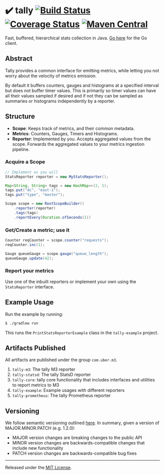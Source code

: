 # :heavy_check_mark: tally [![Build Status][ci-img]][ci] [![Coverage Status][cov-img]][cov] [![Maven Central][maven-img]][maven]

Fast, buffered, hierarchical stats collection in Java. [Go here](https://github.com/uber-go/tally) for the Go client.

## Abstract

Tally provides a common interface for emitting metrics, while letting you not worry about the velocity of metrics emission.

By default it buffers counters, gauges and histograms at a specified interval but does not buffer timer values.  This is primarily so timer values can have all their values sampled if desired and if not they can be sampled as summaries or histograms independently by a reporter.

## Structure

- **Scope**: Keeps track of metrics, and their common metadata.
- **Metrics**: Counters, Gauges, Timers and Histograms.
- **Reporter**: Implemented by you. Accepts aggregated values from the scope. Forwards the aggregated values to your metrics ingestion pipeline.

### Acquire a Scope

```java
// Implement as you will
StatsReporter reporter = new MyStatsReporter();

Map<String, String> tags = new HashMap<>(2, 1);
tags.put("dc", "east-1");
tags.put("type", "master");

Scope scope = new RootScopeBuilder()
    .reporter(reporter)
    .tags(tags)
    .reportEvery(Duration.ofSeconds(1))
```

### Get/Create a metric; use it
```java
Counter reqCounter = scope.counter("requests");
reqCounter.inc(1);

Gauge queueGauge = scope.gauge("queue_length");
queueGauge.update(42);
```

### Report your metrics

Use one of the inbuilt reporters or implement your own using the `StatsReporter` interface.

## Example Usage

Run the example by running:
```bash
$ ./gradlew run
```
This runs the `PrintStatsReporterExample` class in the `tally-example` project.

## Artifacts Published

All artifacts are published under the group `com.uber.m3`.

1. `tally-m3`: The tally M3 reporter
1. `tally-statsd`: The tally StatsD reporter
1. `tally-core`: tally core functionality that includes interfaces and utilities to report metrics to M3
1. `tally-example`: Example usages with different reporters
1. `tally-prometheus`: The tally Prometheus reporter

## Versioning
We follow semantic versioning outlined [here](http://semver.org/spec/v2.0.0.html). In summary,
given a version of MAJOR.MINOR.PATCH (e.g. 1.2.0):

- MAJOR version changes are breaking changes to the public API
- MINOR version changes are backwards-compatible changes that include new functionality
- PATCH version changes are backwards-compatible bug fixes
<hr>

Released under the [MIT License](LICENSE.md).

[ci-img]: https://travis-ci.org/uber-java/tally.svg?branch=master
[ci]: https://travis-ci.org/uber-java/tally
[cov-img]: https://coveralls.io/repos/github/uber-java/tally/badge.svg?branch=master
[cov]: https://coveralls.io/github/uber-java/tally?branch=master
[maven-img]: https://maven-badges.herokuapp.com/maven-central/com.uber.m3/tally-m3/badge.svg
[maven]: https://maven-badges.herokuapp.com/maven-central/com.uber.m3/tally-m3
